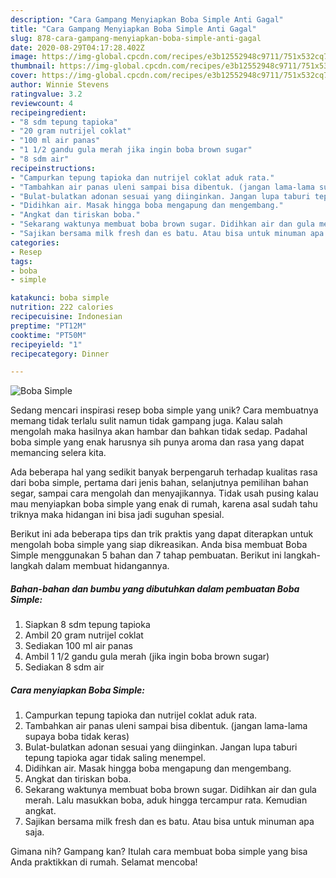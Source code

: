 ```yaml
---
description: "Cara Gampang Menyiapkan Boba Simple Anti Gagal"
title: "Cara Gampang Menyiapkan Boba Simple Anti Gagal"
slug: 878-cara-gampang-menyiapkan-boba-simple-anti-gagal
date: 2020-08-29T04:17:28.402Z
image: https://img-global.cpcdn.com/recipes/e3b12552948c9711/751x532cq70/boba-simple-foto-resep-utama.jpg
thumbnail: https://img-global.cpcdn.com/recipes/e3b12552948c9711/751x532cq70/boba-simple-foto-resep-utama.jpg
cover: https://img-global.cpcdn.com/recipes/e3b12552948c9711/751x532cq70/boba-simple-foto-resep-utama.jpg
author: Winnie Stevens
ratingvalue: 3.2
reviewcount: 4
recipeingredient:
- "8 sdm tepung tapioka"
- "20 gram nutrijel coklat"
- "100 ml air panas"
- "1 1/2 gandu gula merah jika ingin boba brown sugar"
- "8 sdm air"
recipeinstructions:
- "Campurkan tepung tapioka dan nutrijel coklat aduk rata."
- "Tambahkan air panas uleni sampai bisa dibentuk. (jangan lama-lama supaya boba tidak keras)"
- "Bulat-bulatkan adonan sesuai yang diinginkan. Jangan lupa taburi tepung tapioka agar tidak saling menempel."
- "Didihkan air. Masak hingga boba mengapung dan mengembang."
- "Angkat dan tiriskan boba."
- "Sekarang waktunya membuat boba brown sugar. Didihkan air dan gula merah. Lalu masukkan boba, aduk hingga tercampur rata. Kemudian angkat."
- "Sajikan bersama milk fresh dan es batu. Atau bisa untuk minuman apa saja."
categories:
- Resep
tags:
- boba
- simple

katakunci: boba simple 
nutrition: 222 calories
recipecuisine: Indonesian
preptime: "PT12M"
cooktime: "PT50M"
recipeyield: "1"
recipecategory: Dinner

---
```



![Boba Simple](https://img-global.cpcdn.com/recipes/e3b12552948c9711/751x532cq70/boba-simple-foto-resep-utama.jpg)

Sedang mencari inspirasi resep boba simple yang unik? Cara membuatnya memang tidak terlalu sulit namun tidak gampang juga. Kalau salah mengolah maka hasilnya akan hambar dan bahkan tidak sedap. Padahal boba simple yang enak harusnya sih punya aroma dan rasa yang dapat memancing selera kita.

Ada beberapa hal yang sedikit banyak berpengaruh terhadap kualitas rasa dari boba simple, pertama dari jenis bahan, selanjutnya pemilihan bahan segar, sampai cara mengolah dan menyajikannya. Tidak usah pusing kalau mau menyiapkan boba simple yang enak di rumah, karena asal sudah tahu triknya maka hidangan ini bisa jadi suguhan spesial.




Berikut ini ada beberapa tips dan trik praktis yang dapat diterapkan untuk mengolah boba simple yang siap dikreasikan. Anda bisa membuat Boba Simple menggunakan 5 bahan dan 7 tahap pembuatan. Berikut ini langkah-langkah dalam membuat hidangannya.

<!--inarticleads1-->

##### Bahan-bahan dan bumbu yang dibutuhkan dalam pembuatan Boba Simple:

1. Siapkan 8 sdm tepung tapioka
1. Ambil 20 gram nutrijel coklat
1. Sediakan 100 ml air panas
1. Ambil 1 1/2 gandu gula merah (jika ingin boba brown sugar)
1. Sediakan 8 sdm air




<!--inarticleads2-->

##### Cara menyiapkan Boba Simple:

1. Campurkan tepung tapioka dan nutrijel coklat aduk rata.
1. Tambahkan air panas uleni sampai bisa dibentuk. (jangan lama-lama supaya boba tidak keras)
1. Bulat-bulatkan adonan sesuai yang diinginkan. Jangan lupa taburi tepung tapioka agar tidak saling menempel.
1. Didihkan air. Masak hingga boba mengapung dan mengembang.
1. Angkat dan tiriskan boba.
1. Sekarang waktunya membuat boba brown sugar. Didihkan air dan gula merah. Lalu masukkan boba, aduk hingga tercampur rata. Kemudian angkat.
1. Sajikan bersama milk fresh dan es batu. Atau bisa untuk minuman apa saja.




Gimana nih? Gampang kan? Itulah cara membuat boba simple yang bisa Anda praktikkan di rumah. Selamat mencoba!
